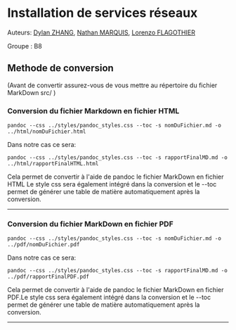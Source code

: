 # Installation de services réseaux

Auteurs: [Dylan ZHANG](), [Nathan MARQUIS](), [Lorenzo FLAGOTHIER]()

Groupe : B8

## Methode de conversion

(Avant de convertir assurez-vous de vous mettre au répertoire du fichier MarkDown src/ )

### Conversion du fichier Markdown en fichier HTML

```
pandoc --css ../styles/pandoc_styles.css --toc -s nomDuFichier.md -o ../html/nomDuFichier.html
```

Dans notre cas ce sera:

```
pandoc --css ../styles/pandoc_styles.css --toc -s rapportFinalMD.md -o ../html/rapportFinalHTML.html
```

Cela permet de convertir à l'aide de pandoc le fichier MarkDown en fichier HTML
Le style css sera également intégré dans la conversion et le --toc permet de générer une table de matière automatiquement après la conversion.

---

### Conversion du fichier MarkDown en fichier PDF

```
pandoc --css ../styles/pandoc_styles.css --toc -s nomDuFichier.md -o ../pdf/nomDuFichier.pdf
```

Dans notre cas ce sera:

```
pandoc --css ../styles/pandoc_styles.css --toc -s rapportFinalMD.md -o ../pdf/rapportFinalPDF.pdf
```

Cela permet de convertir à l'aide de pandoc le fichier MarkDown en fichier PDF.Le style css sera également intégré dans la conversion et le --toc permet de générer une table de matière automatiquement après la conversion.

---